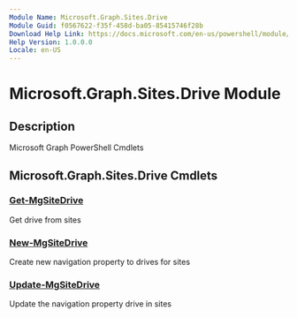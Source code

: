 ```yaml
---
Module Name: Microsoft.Graph.Sites.Drive
Module Guid: f0567622-f35f-458d-ba05-85415746f28b
Download Help Link: https://docs.microsoft.com/en-us/powershell/module/microsoft.graph.sites.drive
Help Version: 1.0.0.0
Locale: en-US
---
```


# Microsoft.Graph.Sites.Drive Module
## Description
Microsoft Graph PowerShell Cmdlets

## Microsoft.Graph.Sites.Drive Cmdlets
### [Get-MgSiteDrive](Get-MgSiteDrive.md)
Get drive from sites

### [New-MgSiteDrive](New-MgSiteDrive.md)
Create new navigation property to drives for sites

### [Update-MgSiteDrive](Update-MgSiteDrive.md)
Update the navigation property drive in sites

